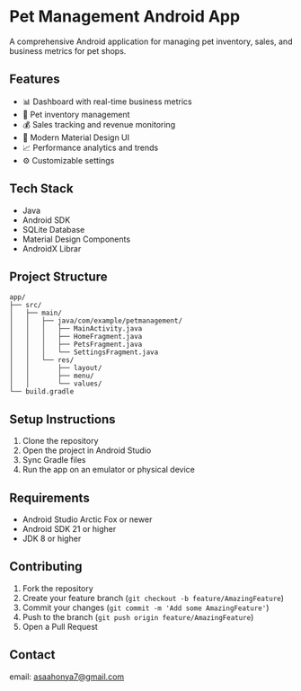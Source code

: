 # Pet Management Android App

A comprehensive Android application for managing pet inventory, sales, and business metrics for pet shops.

## Features

- 📊 Dashboard with real-time business metrics
- 🐾 Pet inventory management
- 💰 Sales tracking and revenue monitoring
- 📱 Modern Material Design UI
- 📈 Performance analytics and trends
- ⚙️ Customizable settings

## Tech Stack

- Java
- Android SDK
- SQLite Database
- Material Design Components
- AndroidX Librar
## Project Structure

```
app/
├── src/
│   ├── main/
│   │   ├── java/com/example/petmanagement/
│   │   │   ├── MainActivity.java
│   │   │   ├── HomeFragment.java
│   │   │   ├── PetsFragment.java
│   │   │   └── SettingsFragment.java
│   │   └── res/
│   │       ├── layout/
│   │       ├── menu/
│   │       └── values/
└── build.gradle
```

## Setup Instructions

1. Clone the repository
2. Open the project in Android Studio
3. Sync Gradle files
4. Run the app on an emulator or physical device

## Requirements

- Android Studio Arctic Fox or newer
- Android SDK 21 or higher
- JDK 8 or higher

## Contributing

1. Fork the repository
2. Create your feature branch (`git checkout -b feature/AmazingFeature`)
3. Commit your changes (`git commit -m 'Add some AmazingFeature'`)
4. Push to the branch (`git push origin feature/AmazingFeature`)
5. Open a Pull Request

## Contact

email: asaahonya7@gmail.com
